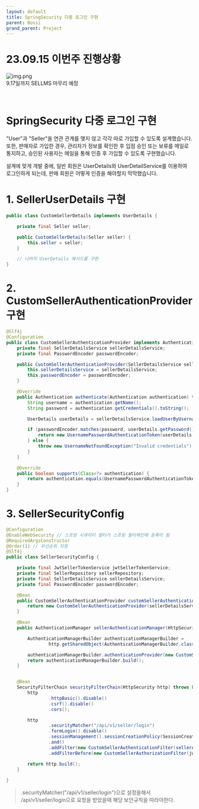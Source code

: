 ```yaml
---
layout: default
title: SpringSecurity 다중 로그인 구현  
parent: Bossi
grand_parent: Project
---
```


# 23.09.15 이번주 진행상황  

![img.png](/assets/images/Project/Bossi/Fbossi_spring_order/img.png)  
9.17일까지 SELLMS 마무리 예정  
  
&nbsp;
  
# SpringSecurity 다중 로그인 구현


"User"과 "Seller"을 연관 관계를 맺지 않고 각각 따로 가입할 수 있도록 설계했습니다. 또한, 판매자로 가입한 경우, 관리자가 정보를 확인한 후 입점 승인 또는 보류를 메일로 통지하고, 승인된 사용자는 메일을 통해 인증 후 가입할 수 있도록 구현했습니다.

설계에 맞게 개발 중에, 일반 회원은 UserDetails와 UserDetailService를 이용하여 로그인하게 되는데, 판매 회원은 어떻게 인증을 해야할지 막막했습니다.
  
  
    

# 1. SellerUserDetails 구현  
    
``` java
public class CustomSellerDetails implements UserDetails {

    private final Seller seller;

    public CustomSellerDetails(Seller seller) {
        this.seller = seller;
    }

    // 나머지 UserDetails 메서드를 구현
}
```
  
    
  
# 2. CustomSellerAuthenticationProvider 구현
```java 
@Slf4j
@Configuration
public class CustomSellerAuthenticationProvider implements AuthenticationProvider {
    private final SellerDetailsService sellerDetailsService;
    private final PasswordEncoder passwordEncoder;

    public CustomSellerAuthenticationProvider(SellerDetailsService sellerDetailsService, PasswordEncoder passwordEncoder) {
        this.sellerDetailsService = sellerDetailsService;
        this.passwordEncoder = passwordEncoder;
    }

    @Override
    public Authentication authenticate(Authentication authentication) throws AuthenticationException {
        String username = authentication.getName();
        String password = authentication.getCredentials().toString();

        UserDetails userDetails = sellerDetailsService.loadUserByUsername(username);    // 사용자 정보 가지고 오기  

        if (passwordEncoder.matches(password, userDetails.getPassword())) {
            return new UsernamePasswordAuthenticationToken(userDetails, password, userDetails.getAuthorities());
        } else {
            throw new UsernameNotFoundException("Invalid credentials");
        }
    }

    @Override
    public boolean supports(Class<?> authentication) {
        return authentication.equals(UsernamePasswordAuthenticationToken.class);
    }
}

```  
  

# 3. SellerSecurityConfig
  

~~~java
@Configuration
@EnableWebSecurity // 스프링 시큐리티 필터가 스프링 필터체인에 등록이 됨
@RequiredArgsConstructor
@Order(1) // 우선순위 지정  
@Slf4j
public class SellerSecurityConfig {

    private final JwtSellerTokenService jwtSellerTokenService;
    private final SellerRepository sellerRepository;
    private final SellerDetailsService sellerDetailsService;
    private final PasswordEncoder passwordEncoder;

    @Bean
    public CustomSellerAuthenticationProvider customSellerAuthenticationProvider() {   
        return new CustomSellerAuthenticationProvider(sellerDetailsService, passwordEncoder);
    }

    @Bean
    public AuthenticationManager sellerAuthenticationManager(HttpSecurity http) throws Exception {  

        AuthenticationManagerBuilder authenticationManagerBuilder =
                http.getSharedObject(AuthenticationManagerBuilder.class);

        authenticationManagerBuilder.authenticationProvider(new CustomSellerAuthenticationProvider(sellerDetailsService, passwordEncoder));
        return authenticationManagerBuilder.build();
    }


    @Bean
    SecurityFilterChain securityFilterChain(HttpSecurity http) throws Exception {
        http
                .httpBasic().disable()
                .csrf().disable()
                .cors();

        http
                .securityMatcher("/api/v1/seller/login")  
                .formLogin().disable()
                .sessionManagement().sessionCreationPolicy(SessionCreationPolicy.STATELESS)
                .and()
                .addFilter(new CustomSellerAuthenticationFilter(sellerAuthenticationManager(null)))
                .addFilterBefore(new CustomSellerAuthorizationFilter(jwtSellerTokenService, sellerRepository), UsernamePasswordAuthenticationFilter.class);

        return http.build();
    }
    
}
~~~    
  
> .securityMatcher("/api/v1/seller/login")으로 설정을해서 /api/v1/seller/login으로 요청을 받았을때 해당 보안규칙을 따라야한다.  
